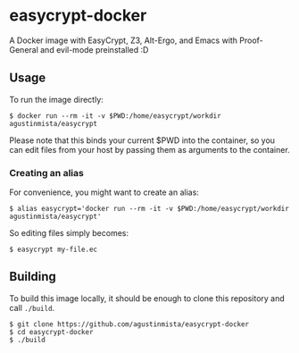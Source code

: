 # easycrypt-docker

A Docker image with EasyCrypt, Z3, Alt-Ergo, and Emacs with Proof-General and evil-mode preinstalled :D

## Usage

To run the image directly:

```
$ docker run --rm -it -v $PWD:/home/easycrypt/workdir agustinmista/easycrypt
```

Please note that this binds your current $PWD into the container, so you can edit files from your host by passing them as arguments to the container.

### Creating an alias

For convenience, you might want to create an alias:

```
$ alias easycrypt='docker run --rm -it -v $PWD:/home/easycrypt/workdir agustinmista/easycrypt'
```

So editing files simply becomes:

```
$ easycrypt my-file.ec
```

## Building

To build this image locally, it should be enough to clone this repository and call `./build`.

```
$ git clone https://github.com/agustinmista/easycrypt-docker
$ cd easycrypt-docker
$ ./build
```